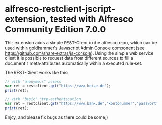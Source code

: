 # alfresco-restclient-jscript-extension, tested with Alfresco Community Edition 7.0.0
This extension adds a simple REST-Client to the alfresco repo, which can be used within goldhammer's Javascript Admin Console component (see https://github.com/share-extras/js-console). Using the simple web service client it is possible to request data from different sources to fill a document's meta-attributes automatically within a executed rule-set.

The REST-Client works like this:
```javascript
// with "anonymous" access
var ret = restclient.get("https://www.heise.de");
print(ret);

// with "basic" http-authentication
var ret = restclient.get("https://www.bank.de","kontonummer","passwort");
print(ret);

```

Enjoy, and please fix bugs as there could be some;)
